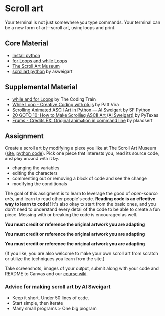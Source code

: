 # Scroll art
Your terminal is not just somewhere you type commands. Your terminal can be a new form of art--scroll art, using loops and print.  

## Core Material
- [Install python](01_install_python.md)
- [for Loops and while Loops](02_loops.md)
- [The Scroll Art Museum](https://scrollart.org/)
- [scrollart python](https://github.com/asweigart/scrollart/tree/main/python) by asweigart


## Supplemental Material
- [while and for Loops](https://www.youtube.com/watch?v=cnRD9o6odjk) by The Coding Train
- [While Loop - Creative Coding with p5.js](https://www.youtube.com/watch?v=FyB_K-yC9yo) by Patt Vira
- [Scrolling Animated ASCII Art in Python — Al Sweigart](https://www.youtube.com/watch?v=dXqGWYaS_e4) by SF Python
- [20 GOTO 10: How to Make Scrolling ASCII Art (Al Sweigart)](https://www.youtube.com/watch?v=SyKUBXJLL50) by PyTexas
- [Frums - Credits EX: Original animation in command line](https://www.youtube.com/watch?v=o3cKQzrtFgQ) by plaaosert

## Assignment
Create a scroll art by modifying a piece you like at The Scroll Art Museum ([site](https://scrollart.org/), [python code](https://github.com/asweigart/scrollart/tree/main/python)). Pick one piece that interests you, read its source code, and play around with it by:

- changing the variables
- editing the characters
- commenting out or removing a block of code and see the change
- modifying the conditionals

The goal of this assigment is to learn to leverage the good of *open-source arts*, and learn to read other people's code. **Reading code is an effective way to learn to code!!** It's also okay to start from the basic ones, and you don't need to understand every detail of the code to be able to create a fun piece. Messing with or breaking the code is encouraged as well.

**You must credit or reference the original artwork you are adapting**

**You must credit or reference the original artwork you are adapting**

**You must credit or reference the original artwork you are adapting**

(If you like, you are also welcome to make your own scroll art from scratch or utilize the techniques you learn from the site.)

Take screenshots, images of your output, submit along with your code and README to Canvas and our [course wiki](https://github.com/leey611/s25cc-python/wiki).

### Advice for making scroll art by Al Sweigart
- Keep it short. Under 50 lines of code.
- Start simple, then iterate
- Many small programs > One big program